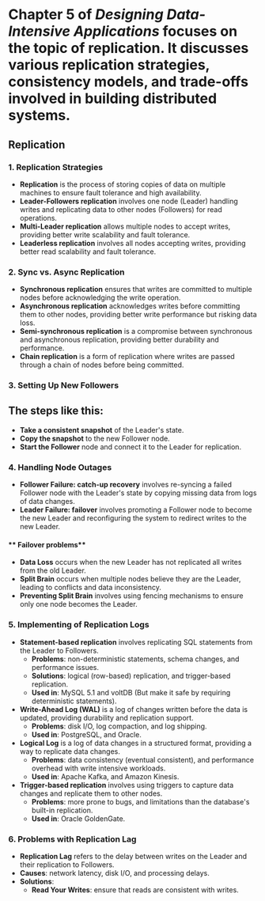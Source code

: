 # Chapter 5 of *Designing Data-Intensive Applications* focuses on the topic of replication. It discusses various replication strategies, consistency models, and trade-offs involved in building distributed systems.
## **Replication**
### **1. Replication Strategies**
- **Replication** is the process of storing copies of data on multiple machines to ensure fault tolerance and high availability.
- **Leader-Followers replication** involves one node (Leader) handling writes and replicating data to other nodes (Followers) for read operations.
- **Multi-Leader replication** allows multiple nodes to accept writes, providing better write scalability and fault tolerance.
- **Leaderless replication** involves all nodes accepting writes, providing better read scalability and fault tolerance.
### **2. Sync vs. Async Replication**
- **Synchronous replication** ensures that writes are committed to multiple nodes before acknowledging the write operation.
- **Asynchronous replication** acknowledges writes before committing them to other nodes, providing better write performance but risking data loss.
- **Semi-synchronous replication** is a compromise between synchronous and asynchronous replication, providing better durability and performance.
- **Chain replication** is a form of replication where writes are passed through a chain of nodes before being committed.
### **3. Setting Up New Followers**
## The steps like this:
- **Take a consistent snapshot** of the Leader's state.
- **Copy the snapshot** to the new Follower node.
- **Start the Follower** node and connect it to the Leader for replication.
### **4. Handling Node Outages**
- **Follower Failure: catch-up recovery** involves re-syncing a failed Follower node with the Leader's state by copying missing data from logs of data changes.
- **Leader Failure: failover** involves promoting a Follower node to become the new Leader and reconfiguring the system to redirect writes to the new Leader.
#### ** Failover problems**
- **Data Loss** occurs when the new Leader has not replicated all writes from the old Leader.
- **Split Brain** occurs when multiple nodes believe they are the Leader, leading to conflicts and data inconsistency.
- **Preventing Split Brain** involves using fencing mechanisms to ensure only one node becomes the Leader.
### **5. Implementing of Replication Logs**
- **Statement-based replication** involves replicating SQL statements from the Leader to Followers.
  - **Problems**: non-deterministic statements, schema changes, and performance issues.
  - **Solutions**: logical (row-based) replication, and trigger-based replication.
  - **Used in**: MySQL 5.1 and voltDB (But make it safe by requiring deterministic statements).
- **Write-Ahead Log (WAL)** is a log of changes written before the data is updated, providing durability and replication support.
  - **Problems**: disk I/O, log compaction, and log shipping.
  - **Used in**: PostgreSQL, and Oracle.
- **Logical Log** is a log of data changes in a structured format, providing a way to replicate data changes.
  - **Problems**: data consistency (eventual consistent), and performance overhead with write intensive workloads.
  - **Used in**: Apache Kafka, and Amazon Kinesis.
- **Trigger-based replication** involves using triggers to capture data changes and replicate them to other nodes.
  - **Problems**: more prone to bugs, and limitations than the database's built-in replication.
  - **Used in**: Oracle GoldenGate.
### **6. Problems with Replication Lag**
- **Replication Lag** refers to the delay between writes on the Leader and their replication to Followers.
- **Causes**: network latency, disk I/O, and processing delays.
- **Solutions**:
  - **Read Your Writes**: ensure that reads are consistent with writes.
